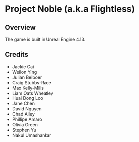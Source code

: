 # Project Noble (a.k.a Flightless)
## Overview ##
The game is built in Unreal Engine 4.13.

## Credits ##
  * Jackie Cai
  * Weilon Ying
  * Julian Beiboer
  * Craig Stubbs-Race
  * Max Kelly-Mills
  * Liam Oats Wheatley
  * Huai Dong Loo
  * Jane Chen
  * David Nguyen
  * Chad Alley
  * Phillipe Amaro
  * Olivia Green
  * Stephen Yu
  * Nakul Umashankar
